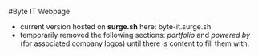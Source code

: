 #Byte IT Webpage

- current version hosted on **surge.sh** here: byte-it.surge.sh
- temporarily removed the following sections: *portfolio* and *powered by* (for associated company logos) until there is content to fill them with.
